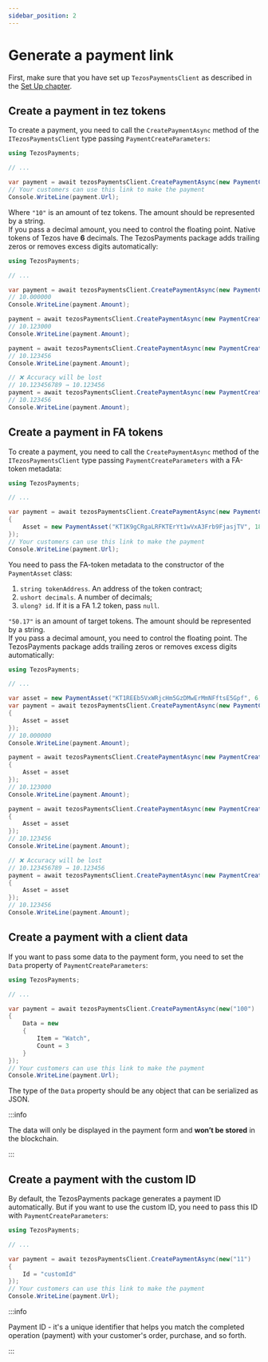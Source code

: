 ```yaml
---
sidebar_position: 2
---
```

# Generate a payment link
First, make sure that you have set up `TezosPaymentsClient` as described in the [Set Up chapter](developers/dotnet-package/set-up.md).

## Create a payment in tez tokens
To create a payment, you need to call the `CreatePaymentAsync` method of the `ITezosPaymentsClient` type passing `PaymentCreateParameters`:

```cs
using TezosPayments;

// ...

var payment = await tezosPaymentsClient.CreatePaymentAsync(new PaymentCreateParameters("10"));
// Your customers can use this link to make the payment
Console.WriteLine(payment.Url);
```

Where `"10"` is an amount of tez tokens. The amount should be represented by a string.  
If you pass a decimal amount, you need to control the floating point. Native tokens of Tezos have **6** decimals. The TezosPayments package adds trailing zeros or removes excess digits automatically:

```cs
using TezosPayments;

// ...

var payment = await tezosPaymentsClient.CreatePaymentAsync(new PaymentCreateParameters("10"));
// 10.000000
Console.WriteLine(payment.Amount);

payment = await tezosPaymentsClient.CreatePaymentAsync(new PaymentCreateParameters("10.123"));
// 10.123000
Console.WriteLine(payment.Amount);

payment = await tezosPaymentsClient.CreatePaymentAsync(new PaymentCreateParameters("10.123456"));
// 10.123456
Console.WriteLine(payment.Amount);

// ❌ Accuracy will be lost
// 10.123456789 → 10.123456
payment = await tezosPaymentsClient.CreatePaymentAsync(new PaymentCreateParameters("10.123456789"));
// 10.123456
Console.WriteLine(payment.Amount);
```

## Create a payment in FA tokens
To create a payment, you need to call the `CreatePaymentAsync` method of the `ITezosPaymentsClient` type passing `PaymentCreateParameters` with a FA-token metadata:

```cs {7}
using TezosPayments;

// ...

var payment = await tezosPaymentsClient.CreatePaymentAsync(new PaymentCreateParameters("50.17")
{
    Asset = new PaymentAsset("KT1K9gCRgaLRFKTErYt1wVxA3Frb9FjasjTV", 18, null)
});
// Your customers can use this link to make the payment
Console.WriteLine(payment.Url);
```

You need to pass the FA-token metadata to the constructor of the `PaymentAsset` class:
1. `string tokenAddress`. An address of the token contract;
2. `ushort decimals`. A number of decimals;
3. `ulong? id`. If it is a FA 1.2 token, pass `null`.

`"50.17"` is an amount of target tokens. The amount should be represented by a string.  
If you pass a decimal amount, you need to control the floating point. The TezosPayments package adds trailing zeros or removes excess digits automatically:

```cs
using TezosPayments;

// ...

var asset = new PaymentAsset("KT1REEb5VxWRjcHm5GzDMwErMmNFftsE5Gpf", 6, 0);
var payment = await tezosPaymentsClient.CreatePaymentAsync(new PaymentCreateParameters("10")
{
    Asset = asset
});
// 10.000000
Console.WriteLine(payment.Amount);

payment = await tezosPaymentsClient.CreatePaymentAsync(new PaymentCreateParameters("10.123")
{
    Asset = asset
});
// 10.123000
Console.WriteLine(payment.Amount);

payment = await tezosPaymentsClient.CreatePaymentAsync(new PaymentCreateParameters("10.123456")
{
    Asset = asset
});
// 10.123456
Console.WriteLine(payment.Amount);

// ❌ Accuracy will be lost
// 10.123456789 → 10.123456
payment = await tezosPaymentsClient.CreatePaymentAsync(new PaymentCreateParameters("10.123456789")
{
    Asset = asset
});
// 10.123456
Console.WriteLine(payment.Amount);
```

## Create a payment with a client data
If you want to pass some data to the payment form, you need to set the `Data` property of `PaymentCreateParameters`:

```cs {7-11}
using TezosPayments;

// ...

var payment = await tezosPaymentsClient.CreatePaymentAsync(new("100")
{
    Data = new
    {
        Item = "Watch",
        Count = 3
    }
});
// Your customers can use this link to make the payment
Console.WriteLine(payment.Url);
```

The type of the `Data` property should be any object that can be serialized as JSON.

:::info

The data will only be displayed in the payment form and **won’t be stored** in the blockchain.

:::

## Create a payment with the custom ID
By default, the TezosPayments package generates a payment ID automatically. But if you want to use the custom ID, you need to pass this ID with `PaymentCreateParameters`:

```cs {7}
using TezosPayments;

// ...

var payment = await tezosPaymentsClient.CreatePaymentAsync(new("11")
{
    Id = "customId"
});
// Your customers can use this link to make the payment
Console.WriteLine(payment.Url);
```

:::info

Payment ID - it's a unique identifier that helps you match the completed operation (payment) with your customer's order, purchase, and so forth.

:::
